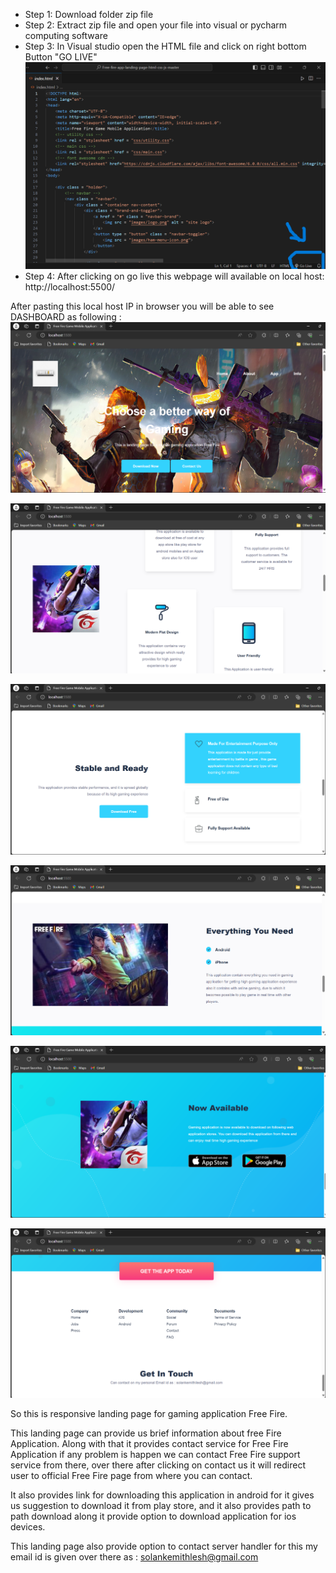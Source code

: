 * Step 1: Download folder zip file 
* Step 2: Extract zip file and open your file into visual or pycharm computing software
* Step 3: In Visual studio open the HTML file and click on right bottom Button "GO LIVE"
![img.png](img.png)
* Step 4: After clicking on go live this webpage will available on local host:  http://localhost:5500/

After pasting this local host IP in browser you will be able to see DASHBOARD as following :
![alt text](image-1.png)

![alt text](image-2.png)

![alt text](image-3.png)

![alt text](image-4.png)

![alt text](image-5.png)

![alt text](image-6.png)

So this is responsive landing page for gaming application Free Fire.

This landing page can provide us brief information about free Fire Application. Along with that it provides 
contact service for Free Fire Application if any problem is happen we can contact Free Fire support service from there, over there after clicking on
contact us it will redirect user to official Free Fire page from where you can contact.

It also provides link for downloading this application in android for it gives us suggestion to download it from play store, and it also provides path to 
path download along it provide option to download application for ios devices.


This landing page also provide option to contact server handler for this my email id is given over there as : solankemithlesh@gmail.com  